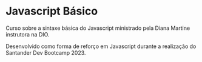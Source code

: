 # Javascript Básico

Curso sobre a sintaxe básica do Javascript ministrado pela Diana Martine instrutora na DIO.

Desenvolvido como forma de reforço em Javascript durante a realização do Santander Dev Bootcamp 2023.